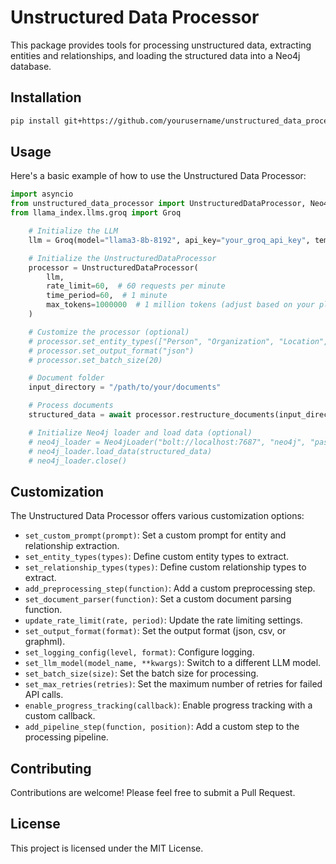 # Unstructured Data Processor

This package provides tools for processing unstructured data, extracting entities and relationships, and loading the structured data into a Neo4j database.

## Installation

```bash
pip install git+https://github.com/yourusername/unstructured_data_processor.git
```

## Usage

Here's a basic example of how to use the Unstructured Data Processor:

```python
import asyncio
from unstructured_data_processor import UnstructuredDataProcessor, Neo4jLoader
from llama_index.llms.groq import Groq

    # Initialize the LLM
    llm = Groq(model="llama3-8b-8192", api_key="your_groq_api_key", temperature=0)

    # Initialize the UnstructuredDataProcessor
    processor = UnstructuredDataProcessor(
        llm,
        rate_limit=60,  # 60 requests per minute
        time_period=60,  # 1 minute
        max_tokens=1000000  # 1 million tokens (adjust based on your plan)
    )

    # Customize the processor (optional)
    # processor.set_entity_types(["Person", "Organization", "Location", "Event"])
    # processor.set_output_format("json")
    # processor.set_batch_size(20)

    # Document folder
    input_directory = "/path/to/your/documents"

    # Process documents
    structured_data = await processor.restructure_documents(input_directory)

    # Initialize Neo4j loader and load data (optional)
    # neo4j_loader = Neo4jLoader("bolt://localhost:7687", "neo4j", "password")
    # neo4j_loader.load_data(structured_data)
    # neo4j_loader.close()

```

## Customization

The Unstructured Data Processor offers various customization options:

- `set_custom_prompt(prompt)`: Set a custom prompt for entity and relationship extraction.
- `set_entity_types(types)`: Define custom entity types to extract.
- `set_relationship_types(types)`: Define custom relationship types to extract.
- `add_preprocessing_step(function)`: Add a custom preprocessing step.
- `set_document_parser(function)`: Set a custom document parsing function.
- `update_rate_limit(rate, period)`: Update the rate limiting settings.
- `set_output_format(format)`: Set the output format (json, csv, or graphml).
- `set_logging_config(level, format)`: Configure logging.
- `set_llm_model(model_name, **kwargs)`: Switch to a different LLM model.
- `set_batch_size(size)`: Set the batch size for processing.
- `set_max_retries(retries)`: Set the maximum number of retries for failed API calls.
- `enable_progress_tracking(callback)`: Enable progress tracking with a custom callback.
- `add_pipeline_step(function, position)`: Add a custom step to the processing pipeline.

## Contributing

Contributions are welcome! Please feel free to submit a Pull Request.

## License

This project is licensed under the MIT License.
